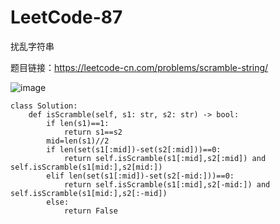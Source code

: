 # LeetCode-87
扰乱字符串

题目链接：https://leetcode-cn.com/problems/scramble-string/

![image](https://github.com/taoqiongxing/LeetCode-87/blob/master/LeetCode-87.png)

    class Solution:
        def isScramble(self, s1: str, s2: str) -> bool:
            if len(s1)==1:
                return s1==s2
            mid=len(s1)//2
            if len(set(s1[:mid])-set(s2[:mid]))==0:
                return self.isScramble(s1[:mid],s2[:mid]) and self.isScramble(s1[mid:],s2[mid:])
            elif len(set(s1[:mid])-set(s2[-mid:]))==0:
                return self.isScramble(s1[:mid],s2[-mid:]) and self.isScramble(s1[mid:],s2[:-mid])
            else:
                return False
